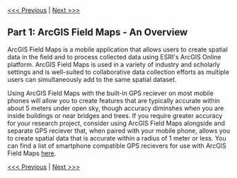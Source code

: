 [<<< Previous](https://github.com/jacobmswisher/ArcGIS-Field-Maps/blob/7aeb319992a879b36c641edc930b4d1a08561307/README.md) | [Next >>>](https://github.com/jacobmswisher/ArcGIS-Field-Maps/blob/main/Sections/Part%202%20-%20Configuring%20a%20Data%20Collection%20Environment%20for%20ArcGIS%20Field%20Maps.md)  

## Part 1: ArcGIS Field Maps - An Overview

ArcGIS Field Maps is a mobile application that allows users to create spatial data in the field and to process collected data using ESRI's ArcGIS Online platform. ArcGIS Field Maps is used in a variety of industry and scholarly settings and is well-suited to collaborative data collection efforts as multiple users can simultaneously add to the same spatial dataset.

Using ArcGIS Field Maps with the built-in GPS reciever on most mobile phones will allow you to create features that are typically accurate within about 5 meters under open sky, though accuracy diminshes when you are inside buildings or near bridges and trees. If you require greater accuracy for your research project, consider using ArcGIS Field Maps alongside and separate GPS reciever that, when paired with your mobile phone, allows you to create spatial data that is accurate within a radius of 1 meter or less. You can find a list of smartphone compatible GPS recievers for use with ArcGIS Field Maps [here](https://doc.arcgis.com/en/field-maps/android/help/high-accuracy-data-collection.htm).

[<<< Previous](https://github.com/jacobmswisher/ArcGIS-Field-Maps/blob/7aeb319992a879b36c641edc930b4d1a08561307/README.md) | [Next >>>](https://github.com/jacobmswisher/ArcGIS-Field-Maps/blob/main/Sections/Part%202%20-%20Configuring%20a%20Data%20Collection%20Environment%20for%20ArcGIS%20Field%20Maps.md)
